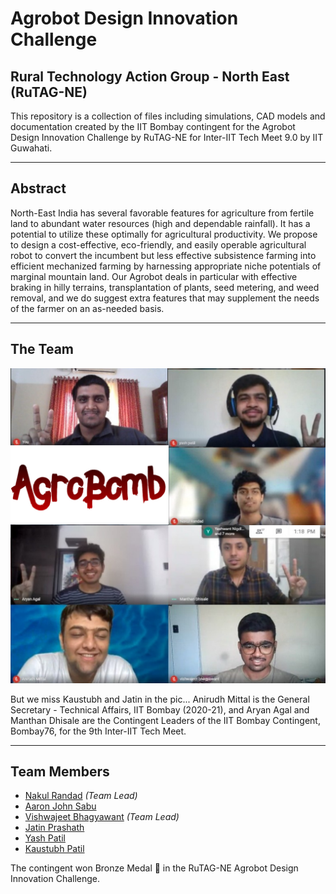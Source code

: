 # Agrobot Design Innovation Challenge
## Rural Technology Action Group - North East (RuTAG-NE)

This repository is a collection of files including simulations, CAD models and documentation created by the IIT Bombay contingent for the Agrobot Design Innovation Challenge by RuTAG-NE for Inter-IIT Tech Meet 9.0 by IIT Guwahati.  

-----  

## Abstract  

North-East India has several favorable features for agriculture from fertile land to abundant water resources (high and dependable rainfall). It has a potential to utilize these optimally for agricultural productivity. We propose to design a cost-effective, eco-friendly, and easily operable agricultural robot to convert the incumbent but less effective subsistence farming into efficient mechanized farming by harnessing appropriate niche potentials of marginal mountain land. Our Agrobot deals in particular with effective braking in hilly terrains, transplantation of plants, seed metering, and weed removal, and we do suggest extra features that may supplement the needs of the farmer on an as-needed basis.  

-----  

## The Team  

![alt text](./Agrobot.jpg)

But we miss Kaustubh and Jatin in the pic... Anirudh Mittal is the General Secretary - Technical Affairs, IIT Bombay (2020-21), and Aryan Agal and Manthan Dhisale are the Contingent Leaders of the IIT Bombay Contingent, Bombay76, for the 9th Inter-IIT Tech Meet.  

-----  
## Team Members

- [Nakul Randad](https://nakulrandad.github.io) *(Team Lead)* 
- [Aaron John Sabu](https://sites.google.com/view/aaronjs/)  
- [Vishwajeet Bhagyawant](https://www.linkedin.com/in/vishwajeet-bhagyawant-132650192/) *(Team Lead)* 
- [Jatin Prashath](https://www.linkedin.com/in/jatin-prasath-399546183/)  
- [Yash Patil](https://www.linkedin.com/in/yash-patil-675863194/)  
- [Kaustubh Patil](https://www.linkedin.com/in/kaustubh-patil-04/)  

The contingent won Bronze Medal 🥉 in the RuTAG-NE Agrobot Design Innovation Challenge.
